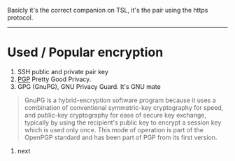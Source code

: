 Basicly it's the correct companion on TSL, it's the pair using the https protocol.
<hr>

# Used / Popular encryption
1. SSH public and private pair key
1. [PGP](https://en.wikipedia.org/wiki/Pretty_Good_Privacy) Pretty Good Privacy.
1. GPG (GnuPG), GNU Privacy Guard. It's GNU mate
>  GnuPG is a hybrid-encryption software program because it uses a combination of conventional symmetric-key cryptography for speed, and public-key cryptography for ease of secure key exchange, typically by using the recipient's public key to encrypt a session key which is used only once. This mode of operation is part of the OpenPGP standard and has been part of PGP from its first version.

1. next
